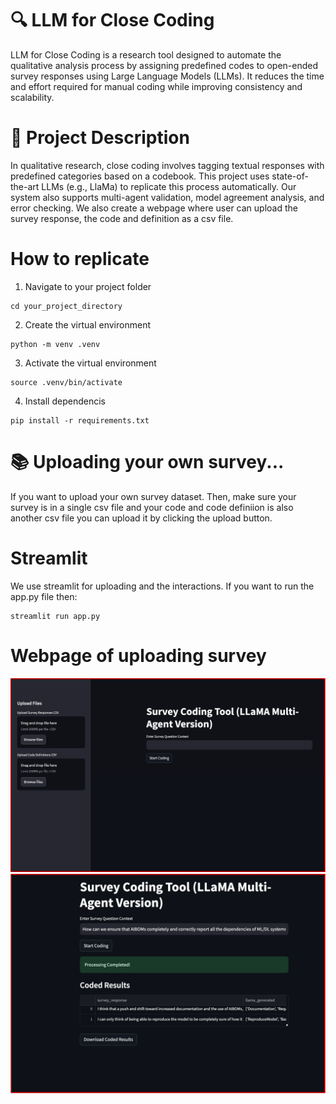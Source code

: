 # 🔍 LLM for Close Coding
LLM for Close Coding is a research tool designed to automate the qualitative analysis process by assigning predefined codes to open-ended survey responses using Large Language Models (LLMs). It reduces the time and effort required for manual coding while improving consistency and scalability.

# 📌 Project Description
In qualitative research, close coding involves tagging textual responses with predefined categories based on a codebook. This project uses state-of-the-art LLMs (e.g., LlaMa) to replicate this process automatically. Our system also supports multi-agent validation, model agreement analysis, and error checking. We also create a webpage where user can upload the survey response, the code and definition as a csv file.

# How to replicate

1. Navigate to your project folder
```
cd your_project_directory
```
2. Create the virtual environment
```
python -m venv .venv
```
3. Activate the virtual environment
```
source .venv/bin/activate
```
4. Install dependencis
```
pip install -r requirements.txt
```

# 📚 Uploading your own survey...
If you want to upload your own survey dataset. Then, make sure your survey is in a single csv file and your code and code definiion is also another csv file you can upload it by clicking the upload button.


# Streamlit
We use streamlit for uploading and the interactions. If you want to run the app.py file then:

```
streamlit run app.py
```


# Webpage of uploading survey
![alt text](figures/image.png)
![alt text](figures/image2.png)

